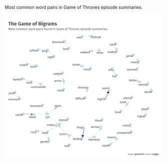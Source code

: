 Most common word pairs in Game of Thrones episode summaries.

![Network plot that shows the most common word pairs found in Game of Thrones episode summaries. Pairs like Jon Snow, King's landing, Arya runs, castle black, difficult decision, etc.](https://github.com/luisfrein/-30DayChartChallenge/blob/master/18.Connections/D18.Connections.png)
